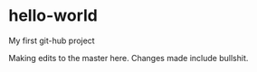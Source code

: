 # hello-world
My first git-hub project

Making edits to the master here.
Changes made include bullshit.
